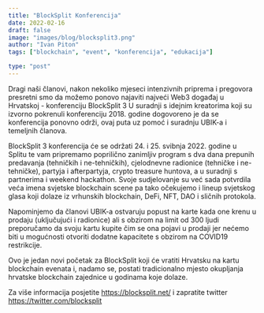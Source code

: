 ```yaml
---
title: "BlockSplit Konferencija"
date: 2022-02-16
draft: false
image: "images/blog/blocksplit3.png"
author: "Ivan Piton"
tags: ["blockchain", "event", "konferencija", "edukacija"]

type: "post"
---
```


Dragi naši članovi, nakon nekoliko mjeseci intenzivnih priprema i pregovora presretni smo da možemo ponovo najaviti najveći Web3 događaj u Hrvatskoj - konferenciju BlockSplit 3 U suradnji s idejnim kreatorima koji su izvorno pokrenuli konferenciju 2018. godine dogovoreno je da se konferencija ponovno održi, ovaj puta uz pomoć i suradnju UBIK-a i temeljnih članova.

BlockSplit 3 konferencija će se održati 24. i 25. svibnja 2022. godine u Splitu te vam pripremamo poprilično zanimljiv program s dva dana prepunih predavanja (tehničkih i ne-tehničkih), cjelodnevne radionice (tehničke i ne-tehničke), partyja i afterpartyja, crypto treasure huntova, a u suradnji s partnerima i weekend hackathon. Svoje sudjelovanje su već sada potvrdila veća imena svjetske blockchain scene pa tako očekujemo i lineup svjetskog glasa koji dolaze iz vrhunskih blockchain, DeFi, NFT, DAO i sličnih protokola.

Napominjemo da članovi UBIK-a ostvaruju popust na karte kada one krenu u prodaju (uključujući i radionice) ali s obzirom na limit od 300 ljudi preporučamo da svoju kartu kupite čim se ona pojavi u prodaji jer nećemo biti u mogućnosti otvoriti dodatne kapacitete s obzirom na COVID19 restrikcije.

Ovo je jedan novi početak za BlockSplit koji će vratiti Hrvatsku na kartu blockchain evenata i, nadamo se, postati tradicionalno mjesto okupljanja hrvatske blockchain zajednice u godinama koje dolaze.

Za više informacija posjetite https://blocksplit.net/ i zapratite twitter https://twitter.com/blocksplit
